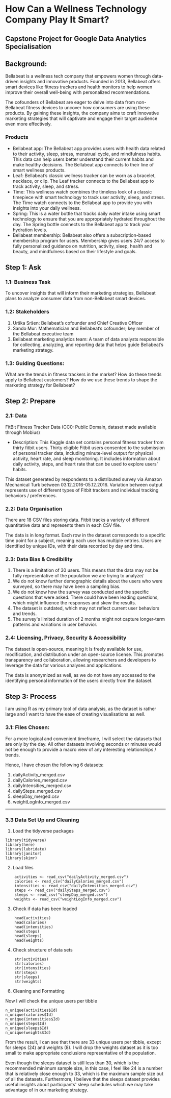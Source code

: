 # How Can a Wellness Technology Company Play It Smart?
## Capstone Project for Google Data Analytics Specialisation

## Background:
Bellabeat is a wellness tech company that empowers women through data-driven insights and innovative products. Founded in 2013, Bellabeat offers smart devices like fitness trackers and health monitors to help women improve their overall well-being with personalized recommendations.

The cofounders of Bellabeat are eager to delve into data from non-Bellabeat fitness devices to uncover how consumers are using these products. By gaining these insights, the company aims to craft innovative marketing strategies that will captivate and engage their target audience even more effectively.

### Products
* Bellabeat app: The Bellabeat app provides users with health data related to their activity, sleep, stress,
menstrual cycle, and mindfulness habits. This data can help users better understand their current habits and
make healthy decisions. The Bellabeat app connects to their line of smart wellness products.
* Leaf: Bellabeat’s classic wellness tracker can be worn as a bracelet, necklace, or clip. The Leaf tracker connects
to the Bellabeat app to track activity, sleep, and stress.
* Time: This wellness watch combines the timeless look of a classic timepiece with smart technology to track user
activity, sleep, and stress. The Time watch connects to the Bellabeat app to provide you with insights into your
daily wellness.
* Spring: This is a water bottle that tracks daily water intake using smart technology to ensure that you are
appropriately hydrated throughout the day. The Spring bottle connects to the Bellabeat app to track your
hydration levels.
* Bellabeat membership: Bellabeat also offers a subscription-based membership program for users.
Membership gives users 24/7 access to fully personalized guidance on nutrition, activity, sleep, health and
beauty, and mindfulness based on their lifestyle and goals.

## Step 1: Ask

### 1.1: Business Task 
To uncover insights that will inform their marketing strategies, Bellabeat plans to 
analyze consumer data from non-Bellabeat smart devices.

### 1.2: Stakeholders
1. Urška Sršen: Bellabeat’s cofounder and Chief Creative Officer
2. Sando Mur: Mathematician and Bellabeat’s cofounder; key member of the Bellabeat executive team
3. Bellabeat marketing analytics team: A team of data analysts responsible for collecting, analyzing, and reporting
data that helps guide Bellabeat’s marketing strategy.

### 1.3: Guiding Questions:
What are the trends in fitness trackers in the market?
How do these trends apply to Bellabeat customers?
How do we use these trends to shape the marketing strategy for Bellabeat?

## Step 2: Prepare

### 2.1: Data
FitBit Fitness Tracker Data (CC0: Public Domain, dataset made available through Mobius)

* Description:
This Kaggle data set contains personal fitness tracker from thirty fitbit users. Thirty eligible Fitbit users consented to the submission of
personal tracker data, including minute-level output for physical activity, heart rate, and sleep monitoring. It includes
information about daily activity, steps, and heart rate that can be used to explore users’ habits.

This dataset generated by respondents to a distributed survey via Amazon Mechanical Turk between 03.12.2016-05.12.2016. Variation between output represents use of different types of Fitbit trackers and individual tracking behaviors / preferences.

### 2.2: Data Organisation
There are 18 CSV files storing data.  Fitbit tracks a variety of different quantitative data and represents them in each CSV file.

The data is in long format. Each row in the dataset corresponds to a specific time point for a subject, meaning each user has multiple entries. Users are identified by unique IDs, with their data recorded by day and time.

### 2.3: Data Bias & Credibility

1. There is a limitation of 30 users. This means that the data may not be fully representative of the population we are trying to analyze/
2. We do not know further demographic details about the users who were surveyed, so there may have been a sampling bias.
3. We do not know how the survey was conducted and the specific questions that were asked. There could have been leading questions, which might influence the responses and skew the results.
4. The dataset is outdated, which may not reflect current user behaviors and trends.
5. The survey's limited duration of 2 months might not capture longer-term patterns and variations in user behavior.

### 2.4: Licensing, Privacy, Security & Accessibility

The dataset is open-source, meaning it is freely available for use, modification, and distribution under an open-source license. This promotes transparency and collaboration, allowing researchers and developers to leverage the data for various analyses and applications.

The data is anonymized as well, as we do not have any accessed to the identifying personal information of the users directly from the dataset.

## Step 3: Process

I am using R as my primary tool of data analysis, as the dataset is rather large and I want to have the ease of creating visualisations as well. 

### 3.1: Files Chosen:

For a more logical and convenient timeframe, I will select the datasets that are only by the day. All other datasets involving seconds or minutes would not be enough to provide a macro view of any interesting relationships / trends.

Hence, I have chosen the following 6 datasets:

1. dailyActivity_merged.csv
2. dailyCalories_merged.csv
3. dailyIntensities_merged.csv
4. dailySteps_merged.csv
5. sleepDay_merged.csv
6. weightLogInfo_merged.csv
    
---

<!-- ### 3.2: Quick Parse
* Removed 3 duplicate rows found in sleepDay_merged.csv. 
* All other datasets had no duplicate rows nor whitespaces that needed trimming.
* For weightLogInfo_merged.csv, there were a total of 65 blank cells in the 'Fat' column. I decided to drop the column as only it only has 2 non-blank values. -->

### 3.3 Data Set Up and Cleaning
1. Load the tidyverse packages

```
library(tidyverse)
library(here)
library(lubridate)
library(janitor)
library(skimr)
```

2. Load files
   
```
    activities <- read_csv("dailyActivity_merged.csv")
    calories <- read_csv("dailyCalories_merged.csv")
    intensities <- read_csv("dailyIntensities_merged.csv")
    steps <- read_csv("dailySteps_merged.csv")
    sleeps <- read_csv("sleepDay_merged.csv")
    weights <- read_csv("weightLogInfo_merged.csv")

```

3. Check if data has been loaded

```
    head(activities)
    head(calories)
    head(intensities)
    head(steps)
    head(sleeps)
    head(weights)
```

4. Check structure of data sets

```
    str(activities)
    str(calories)
    str(intensities)
    str(steps)
    str(sleeps)
    str(weights)
```

6. Cleaning and Formatting

Now I will check the unique users per tibble

```
n_unique(activities$Id)
n_unique(calories$Id)
n_unique(intensities$Id)
n_unique(steps$Id)
n_unique(sleeps$Id)
n_unique(weights$Id)
```

From the result, I can see that there are 33 unique users per tibble, except for sleeps (24) and weights (8).
I will drop the weights dataset as it is too small to make appropriate conclusions representative of the population.

Even though the sleeps dataset is still less than 30, which is the recommended minimum sample size, in this case, 
I feel like 24 is a number that is relatively close enough to 33, which is the maximum sample size out of all the 
datasets. Furthermore, I believe that the sleeps dataset provides useful insights about participants' sleep schedules which we may 
take advantage of in our marketing strategy.






















